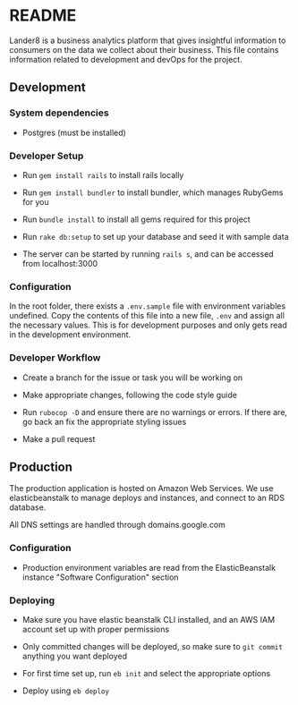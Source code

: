 # README

Lander8 is a business analytics platform that gives insightful information to consumers on the data we collect about their business. This file
contains information related to development and devOps for the project.


## Development

### System dependencies

* Postgres (must be installed)

### Developer Setup

* Run ```gem install rails``` to install rails locally

* Run ```gem install bundler``` to install bundler, which manages RubyGems for you

* Run ```bundle install``` to install all gems required for this project

* Run ```rake db:setup``` to set up your database and seed it with sample data

* The server can be started by running ```rails s```, and can be accessed from localhost:3000

### Configuration

In the root folder, there exists a ```.env.sample``` file with environment variables undefined. Copy the contents of this file into a new file,
```.env``` and assign all the necessary values. This is for development purposes and only gets read in the development environment.

### Developer Workflow

* Create a branch for the issue or task you will be working on

* Make appropriate changes, following the code style guide

* Run ```rubocop -D``` and ensure there are no warnings or errors. If there are, go back an fix the appropriate styling issues

* Make a pull request

## Production

The production application is hosted on Amazon Web Services. We use elasticbeanstalk to manage deploys and instances, and connect to an RDS 
database.

All DNS settings are handled through domains.google.com

### Configuration

* Production environment variables are read from the ElasticBeanstalk instance "Software Configuration" section

### Deploying

* Make sure you have elastic beanstalk CLI installed, and an AWS IAM account set up with proper permissions

* Only committed changes will be deployed, so make sure to ```git commit``` anything you want deployed

* For first time set up, run ```eb init``` and select the appropriate options

* Deploy using ```eb deploy```
